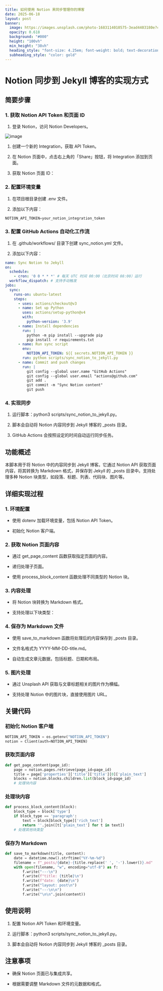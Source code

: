```yaml
---
title: 如何使用 Notion 来同步管理你的博客
date: 2025-06-18
layout: post
banner:
  image: https://images.unsplash.com/photo-1683114010575-3ead4403180e?crop=entropy&cs=tinysrgb&fit=max&fm=jpg&ixid=M3w2OTIwMzJ8MHwxfHJhbmRvbXx8fHx8fHx8fDE3NTAyNTY1Mjd8&ixlib=rb-4.1.0&q=80&w=1080
  opacity: 0.618
  background: "#000"
  height: "100vh"
  min_height: "38vh"
  heading_style: "font-size: 4.25em; font-weight: bold; text-decoration: underline"
  subheading_style: "color: gold"
---
```


# Notion 同步到 Jekyll 博客的实现方式

## 简要步骤

### 1. 获取 Notion API Token 和页面 ID

1. 登录 Notion，访问 Notion Developers。

![image](https://prod-files-secure.s3.us-west-2.amazonaws.com/a7a0cc5a-89b9-4cda-8686-1fba0ca52f40/d19c1afe-dea5-4312-9333-786b0ba83054/image.png?X-Amz-Algorithm=AWS4-HMAC-SHA256&X-Amz-Content-Sha256=UNSIGNED-PAYLOAD&X-Amz-Credential=ASIAZI2LB4665HM7WMP7%2F20250618%2Fus-west-2%2Fs3%2Faws4_request&X-Amz-Date=20250618T142207Z&X-Amz-Expires=3600&X-Amz-Security-Token=IQoJb3JpZ2luX2VjEKX%2F%2F%2F%2F%2F%2F%2F%2F%2F%2FwEaCXVzLXdlc3QtMiJHMEUCIE90G4BGae8XLqX0zf1rfTlcDRUiZXfeB3i81GB9WsrFAiEAgLfGvNFJ%2BMpQyrevjjJqEk6bWEnrG7Nj11PkZhttU9QqiAQIjv%2F%2F%2F%2F%2F%2F%2F%2F%2F%2FARAAGgw2Mzc0MjMxODM4MDUiDB7851scps68QFD85CrcA0a151B7lFKqgVZziqV%2Fcscv2dLLROy0APVBQLBnOATu33sR6Y5XDtKJ1sdWaFTMgqutM5dd5%2F8ES1tR35v8BqwuE0WJKNG0ovG4glVCKS%2BRjfNpbizw8%2F9Q%2F9oCUt8EgmrQBdGqcJ7%2ByhgYnJbzFJ4zlAX5TzqMBFvF1HH6LMNjcuIM7tr21D3MrYkOFBoTrYiwfr9bfEayCWpMUER4LUPn35gDW41IDOEI3SoGyMh3LIQbd0S%2BUD858JZir7vG2FrTmzslj7%2Fj7PAG0yg7NEBJMFy8NB9BLfUCWwAJsnIDNqyXNDKTHMhtP0mz9vGjBiuxiVOzcOTT2OEmvrSUIKI%2F0eowHcE%2BWdiFyUmrSndSnNtUHbOj54sMuwQp25%2BlEaIQWjIscqesQG6YU7EWwXTVXXGwHGz4TreYJvPyUIi9TNXKkEJCf1Zyaxl93T8xHtE6rgQ2CtAWd8EoH9Qb1DGOW7t%2Fe6z3uz6bM5QTfZmciX8HharYLAll%2BHuRNn%2Bu5QuunHjJXbVP3DSExjv2nmgV2SadVkjdQQ3V0QUBa%2F1v5gKwaVCdTA7xUEhioUCm8QBCnLQx4g8AxM4XMqT3pnpZEv0mv7OoWsrHZrx%2BXUBhd%2F5%2Foyv0883vZgC1MK3zysIGOqUBTHPYjk7dyI39LdJxWrVEBYpEmjsSyiXrvLC7ZYQ7bKlxjzrkekdISmixriTopEyG9zcnBDImgIEOwIKeA%2FDE2ASAjw6I4PfrW6c7IlgiPEn5gymWheE08klit1tyOgRip2x1F9udY2rmoC4y8mS5Az8KNg2PGilcklNPhXklVS5lBhN%2FEfKV0%2BqP7sKzP%2FBJmE80lqM%2FsBi%2FbHKfr6x3oMiN8Tc5&X-Amz-Signature=88c14e0f01a010483620c3d95e608d351671d465aabc7321cb19049777751c95&X-Amz-SignedHeaders=host&x-amz-checksum-mode=ENABLED&x-id=GetObject)

1. 创建一个新的 Integration，获取 API Token。

1. 在 Notion 页面中，点击右上角的「Share」按钮，将 Integration 添加到页面。

1. 获取 Notion 页面 ID：


### 2. 配置环境变量

1. 在项目根目录创建 .env 文件。

1. 添加以下内容：

```javascript
NOTION_API_TOKEN=your_notion_integration_token
```

### 3. 配置 GitHub Actions 自动化工作流

1. 在 .github/workflows/ 目录下创建 sync_notion.yml 文件。

1. 添加以下内容：

```yaml
name: Sync Notion to Jekyll
on:
  schedule:
    - cron: '0 0 * * *' # 每天 UTC 时间 00:00（北京时间 08:00）运行
  workflow_dispatch: # 支持手动触发
jobs:
  sync:
    runs-on: ubuntu-latest
    steps:
      - uses: actions/checkout@v3
      - name: Set up Python
        uses: actions/setup-python@v4
        with:
          python-version: '3.9'
      - name: Install dependencies
        run: |
          python -m pip install --upgrade pip
          pip install -r requirements.txt
      - name: Run sync script
        env:
          NOTION_API_TOKEN: ${{ secrets.NOTION_API_TOKEN }}
        run: python scripts/sync_notion_to_jekyll.py
      - name: Commit and push changes
        run: |
          git config --global user.name "GitHub Actions"
          git config --global user.email "actions@github.com"
          git add .
          git commit -m "Sync Notion content"
          git push
```

### 4. 实现同步

1. 运行脚本：python3 scripts/sync_notion_to_jekyll.py。

1. 脚本会自动将 Notion 内容同步到 Jekyll 博客的 _posts 目录。

1. GitHub Actions 会按照设定的时间自动运行同步任务。

## 功能概述

本脚本用于将 Notion 中的内容同步到 Jekyll 博客。它通过 Notion API 获取页面内容，将其转换为 Markdown 格式，并保存到 Jekyll 的 _posts 目录中。支持处理多种 Notion 块类型，如段落、标题、列表、代码块、图片等。

## 详细实现过程

### 1. 环境配置

- 使用 dotenv 加载环境变量，包括 Notion API Token。

- 初始化 Notion 客户端。

### 2. 获取 Notion 页面内容

- 通过 get_page_content 函数获取指定页面的内容。

- 递归处理子页面。

- 使用 process_block_content 函数处理不同类型的 Notion 块。

### 3. 内容处理

- 将 Notion 块转换为 Markdown 格式。

- 支持处理以下块类型：


### 4. 保存为 Markdown 文件

- 使用 save_to_markdown 函数将处理后的内容保存到 _posts 目录。

- 文件名格式为 YYYY-MM-DD-title.md。

- 自动生成文章元数据，包括标题、日期和布局。

### 5. 图片处理

- 通过 Unsplash API 获取与文章标题相关的图片作为横幅。

- 支持处理 Notion 中的图片块，直接使用图片 URL。

## 关键代码

### 初始化 Notion 客户端

```python
NOTION_API_TOKEN = os.getenv("NOTION_API_TOKEN")
notion = Client(auth=NOTION_API_TOKEN)
```

### 获取页面内容

```python
def get_page_content(page_id):
    page = notion.pages.retrieve(page_id=page_id)
    title = page['properties']['title']['title'][0]['plain_text']
    blocks = notion.blocks.children.list(block_id=page_id)
    # 处理块内容
```

### 处理块内容

```python
def process_block_content(block):
    block_type = block['type']
    if block_type == 'paragraph':
        text = block[block_type]['rich_text']
        return ''.join([t['plain_text'] for t in text])
    # 处理其他块类型
```

### 保存为 Markdown

```python
def save_to_markdown(title, content):
    date = datetime.now().strftime("%Y-%m-%d")
    filename = f"_posts/{date}-{title.replace(' ', '-').lower()}.md"
    with open(filename, "w", encoding="utf-8") as f:
        f.write("---\n")
        f.write(f"title: {title}\n")
        f.write(f"date: {date}\n")
        f.write("layout: post\n")
        f.write("---\n\n")
        f.write("\n\n".join(content))
```

## 使用说明

1. 配置 Notion API Token 和环境变量。

1. 运行脚本：python3 scripts/sync_notion_to_jekyll.py。

1. 脚本会自动将 Notion 内容同步到 Jekyll 博客的 _posts 目录。

## 注意事项

- 确保 Notion 页面已与集成共享。

- 根据需要调整 Markdown 文件的元数据和格式。